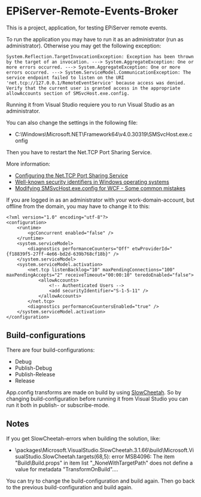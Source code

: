# EPiServer-Remote-Events-Broker

This is a project, application, for testing EPiServer remote events.

To run the application you may have to run it as an administrator (run as administrator). Otherwise you may get the following exception:

    System.Reflection.TargetInvocationException: Exception has been thrown by the target of an invocation. ---> System.AggregateException: One or more errors occurred. ---> System.AggregateException: One or more errors occurred. ---> System.ServiceModel.CommunicationException: The service endpoint failed to listen on the URI 'net.tcp://127.0.0.1/RemoteEventService' because access was denied.  Verify that the current user is granted access in the appropriate allowAccounts section of SMSvcHost.exe.config.

Running it from Visual Studio requiere you to run Visual Studio as an administrator.

You can also change the settings in the following file:

- C:\Windows\Microsoft.NET\Framework64\v4.0.30319\SMSvcHost.exe.config

Then you have to restart the Net.TCP Port Sharing Service.

More information:
- [Configuring the Net.TCP Port Sharing Service](https://docs.microsoft.com/en-us/dotnet/framework/wcf/feature-details/configuring-the-net-tcp-port-sharing-service/)
- [Well-known security identifiers in Windows operating systems](https://support.microsoft.com/en-us/help/243330/well-known-security-identifiers-in-windows-operating-systems/)
- [Modifying SMSvcHost.exe.config for WCF - Some common mistakes](https://blogs.msdn.microsoft.com/asiatech/2012/07/16/modifying-smsvchost-exe-config-for-wcf-some-common-mistakes/)

If you are logged in as an administrator with your work-domain-account, but offline from the domain, you may have to change it to this:

    <?xml version="1.0" encoding="utf-8"?>
    <configuration>
	    <runtime>
		    <gcConcurrent enabled="false" />
	    </runtime>
	    <system.serviceModel>
		    <diagnostics performanceCounters="Off" etwProviderId="{f18839f5-27ff-4e66-bd2d-639b768cf18b}" />
	    </system.serviceModel>
	    <system.serviceModel.activation>
		    <net.tcp listenBacklog="10" maxPendingConnections="100" maxPendingAccepts="2" receiveTimeout="00:00:10" teredoEnabled="false">
			    <allowAccounts>
				    <!-- Authenticated Users -->
				    <add securityIdentifier="S-1-5-11" />
			    </allowAccounts>
		    </net.tcp>
		    <diagnostics performanceCountersEnabled="true" />
	    </system.serviceModel.activation>
    </configuration>

## Build-configurations

There are four build-configurations:

- Debug
- Publish-Debug
- Publish-Release
- Release

App.config transforms are made on build by using [SlowCheetah](https://github.com/Microsoft/slow-cheetah/). So by changing build-configuration before running it from Visual Studio you can run it both in publish- or subscribe-mode.

## Notes

If you get SlowCheetah-errors when building the solution, like:

- \packages\Microsoft.VisualStudio.SlowCheetah.3.1.66\build\Microsoft.VisualStudio.SlowCheetah.targets(68,5): error MSB4096: The item "Build\Build.props" in item list "_NoneWithTargetPath" does not define a value for metadata "TransformOnBuild"....

You can try to change the build-configuration and build again. Then go back to the previous build-configuration and build again.